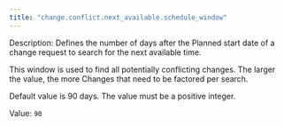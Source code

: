 ```yaml
---
title: "change.conflict.next_available.schedule_window"
---
```


Description: Defines the number of days after the Planned start date of a change request to search for the next available time.

This window is used to find all potentially conflicting changes. The larger the value, the more Changes that need to be factored per search.

Default value is 90 days. The value must be a positive integer.

Value: `90`